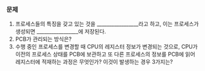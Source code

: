 ### 문제
1. 프로세스들의 특징을 갖고 있는 것을 _________________라고 하고, 이는 프로세스가 생성되면 _________________에 저장된다.
2. PCB가 관리되는 방식은?
3. 수행 중인 프로세스를 변경할 때 CPU의 레지스터 정보가 변경되는 것으로, CPU가 이전의 프로세스 상태를 PCB에 보관하고 또 다른 프로세스의 정보를 PCB에 읽어 레지스터에 적재하는 과정은 무엇인가? 이것이 발생하는 경우 3가지는?

